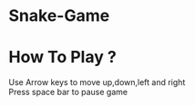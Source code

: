 # Snake-Game
# How To Play ?
Use Arrow keys to move up,down,left and right <br/>
Press space bar to pause game
